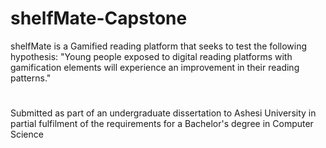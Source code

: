 # shelfMate-Capstone
shelfMate is a Gamified reading platform that seeks to test the following hypothesis: "Young people exposed to digital reading platforms with gamification elements will experience an improvement in their reading patterns."
#
Submitted as part of an undergraduate dissertation to Ashesi University in partial fulfilment of the requirements for a Bachelor's degree in Computer Science
